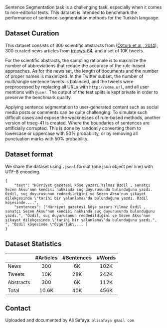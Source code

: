 Sentence Segmentation task is a challenging task, especially when it comes to non-editorial texts. This dataset is intended to benchmark the performance of sentence-segmentation methods for the Turkish language.

## Dataset Curation

This dataset consists of 300 scientific abstracts from ([Özturk et al., 2014](https://ieeexplore.ieee.org/document/6830499/)), 300 curated news articles from [trnews-64](github.com/tdd-ai/trnews-64), and a set of 10K tweets. 

For the scientific abstracts, the sampling rationale is to maximize the number of abbreviations that reduce the accuracy of the rule-based approaches. As for the news set, the length of documents and the number of proper names is maximized. In the Twitter subset, the number of multi/single sentence tweets is balanced, and the tweets were preprocessed by replacing all URLs with `http://some.url`, and all user mentions with `@user`. The output of the test splits is kept private in order to preserve the benchmark quality.

Applying sentence segmentation to user-generated content such as social media posts or comments can be quite challenging. To simulate such difficult cases and expose the weaknesses of rule-based methods, another version of trseg-41 is created. Where the boundaries of sentences are artificially corrupted. This is done by randomly converting them to lowercase or uppercase with 50% probability, or by removing all punctuation marks with 50% probability.

## Dataset format

We share the dataset using `.jsonl` format (one json object per line) with UTF-8 encoding. 

```
{
    "text": "Hürriyet gazetesi köşe yazarı Yılmaz Özdil , sanatçı Sezen Aksu'nun kendisi hakkında suç duyurusunda bulunduğunu yazdı. Özdil, suç duyurusunun reddedildiğini ve Sezen Aksu'nun şikayet dilekçesinde \"tarihi bir yalanlama\"da bulunduğunu yazdı. Özdil köşesinde....",
    "sentences": ["Hürriyet gazetesi köşe yazarı Yılmaz Özdil , sanatçı Sezen Aksu'nun kendisi hakkında suç duyurusunda bulunduğunu yazdı.", "Özdil, suç duyurusunun reddedildiğini ve Sezen Aksu'nun şikayet dilekçesinde \"tarihi bir yalanlama\"da bulunduğunu yazdı.", ", "Özdil köşesinde \"Özgürlük\.... ]
}
```

## Dataset Statistics

|           | #Articles | #Sentences | #Words |
|:-----------|:------------:|:------------:|:---------:|
| News      | 300        | 6K          | 102K    |
| Tweets    | 10K        | 28K         | 242K    |
| Abstracts | 300        | 6K          | 112K    |
| Total     | 10.6K      | 40K         | 456K    |


## Contact

Uploaded and documented by Ali Safaya: `alisafaya gmail com`